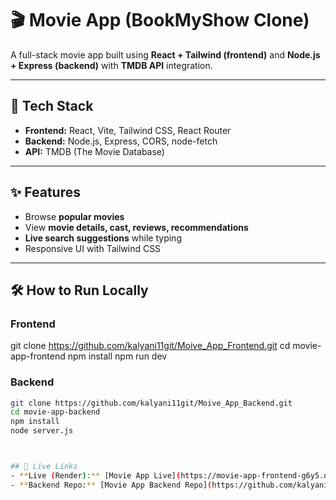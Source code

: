 # 🎬 Movie App (BookMyShow Clone)

A full-stack movie app built using **React + Tailwind (frontend)** and **Node.js + Express (backend)** with **TMDB API** integration.

---

## 🚀 Tech Stack
- **Frontend:** React, Vite, Tailwind CSS, React Router  
- **Backend:** Node.js, Express, CORS, node-fetch  
- **API:** TMDB (The Movie Database)  

---

## ✨ Features
- Browse **popular movies**  
- View **movie details, cast, reviews, recommendations**  
- **Live search suggestions** while typing  
- Responsive UI with Tailwind CSS  

---

## 🛠 How to Run Locally

### Frontend

git clone https://github.com/kalyani11git/Moive_App_Frontend.git
cd movie-app-frontend
npm install
npm run dev

### Backend
```bash
git clone https://github.com/kalyani11git/Moive_App_Backend.git
cd movie-app-backend
npm install
node server.js



## 🔗 Live Links
- **Live (Render):** [Movie App Live](https://movie-app-frontend-g6y5.onrender.com/)
- **Backend Repo:** [Movie App Backend Repo](https://github.com/kalyani11git/Movie_App_Backend)
